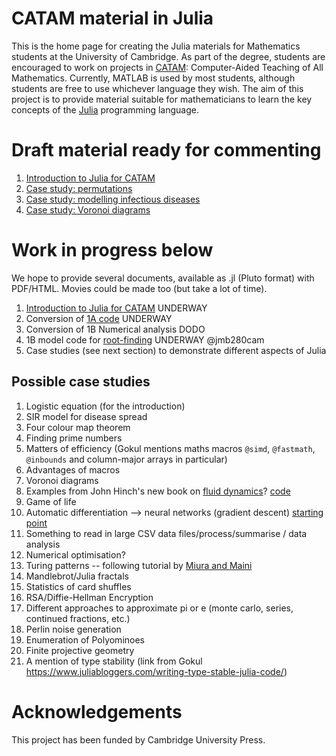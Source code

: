 # CATAM material in Julia

This is the home page for creating the Julia materials for Mathematics
students at the University of Cambridge.  As part of the degree,
students are encouraged to work on projects in
[CATAM](https://www.maths.cam.ac.uk/undergrad/catam/computer-aided-teaching-all-mathematics-catam):
Computer-Aided Teaching of All Mathematics.  Currently, MATLAB is used
by most students, although students are free to use whichever language
they wish.  The aim of this project is to provide material suitable
for mathematicians to learn the key concepts of the
[Julia](https://julialang.org) programming language.



# Draft material ready for commenting

1. [Introduction to Julia for CATAM](https://sje30.github.io/catam-julia/intro/julia-manual.html)
2. [Case study: permutations](https://sje30.github.io/catam-julia/casestudies/Permutations/permutationsnotebook.html)
3. [Case study: modelling infectious diseases](https://sje30.github.io/catam-julia/casestudies/Modelling%20infectious%20diseases/Modelling%20infectious%20diseases.html)
4. [Case study: Voronoi diagrams](https://sje30.github.io/catam-julia/casestudies/voronoi/voronoidiagrams.html)
# Work in progress below


We hope to provide several documents, available as .jl (Pluto format)
with PDF/HTML.  Movies could be made too (but take a lot of time).

1. [Introduction to Julia for CATAM](intro/README.md) UNDERWAY
2. Conversion of [1A code](1a/README.md) UNDERWAY
3. Conversion of 1B Numerical analysis DODO
4. 1B model code for
   [root-finding](https://www.maths.cam.ac.uk/undergrad/catam/files/0pt1.pdf) UNDERWAY @jmb280cam
5. Case studies (see next section) to demonstrate different aspects of Julia

## Possible case studies

1. Logistic equation (for the introduction)
2. SIR model for disease spread
3. Four colour map theorem
4. Finding prime numbers
5. Matters of efficiency (Gokul mentions maths macros `@simd`, `@fastmath`, `@inbounds` and column-major arrays in particular)
6. Advantages of macros
7. Voronoi diagrams
8. Examples from John Hinch's new book on [fluid dynamics](https://www.cambridge.org/gb/academic/subjects/mathematics/fluid-dynamics-and-solid-mechanics/think-you-compute-prelude-computational-fluid-dynamics?format=PB)?  [code](https://www.damtp.cam.ac.uk/user/hinch/teaching/CMIFM_Handouts/)
9. Game of life
10. Automatic differentiation --> neural networks (gradient descent) [starting point](https://www.youtube.com/watch?v=vAp6nUMrKYg)
11. Something to read in large CSV data files/process/summarise / data analysis
12. Numerical optimisation?
13. Turing patterns -- following tutorial by [Miura and Maini](https://paperpile.com/app/p/56e34cfe-cb76-07bd-ae2d-49dd9faad3b9)
14. Mandlebrot/Julia fractals
15. Statistics of card shuffles
16. RSA/Diffie-Hellman Encryption
17. Different approaches to approximate pi or e (monte carlo, series, continued fractions, etc.)
18. Perlin noise generation
19. Enumeration of Polyominoes
20. Finite projective geometry
21. A mention of type stability (link from Gokul https://www.juliabloggers.com/writing-type-stable-julia-code/)

# Acknowledgements

This project has been funded by Cambridge University Press.
